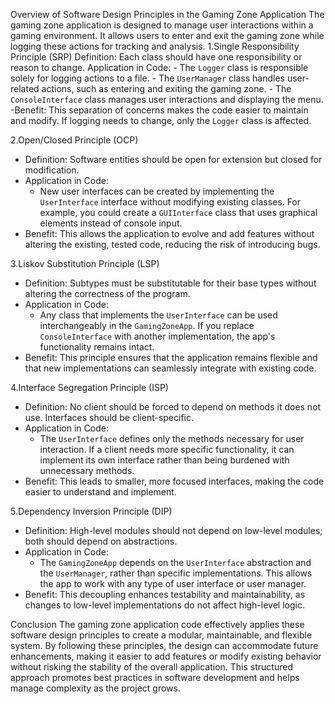 

Overview of Software Design Principles in the Gaming Zone Application
The gaming zone application is designed to manage user interactions within a gaming environment. It allows users to enter and exit the gaming zone while logging these actions for tracking and analysis.
1.Single Responsibility Principle (SRP)
   Definition: Each class should have one responsibility or reason to change.
   Application in Code: 
     - The `Logger` class is responsible solely for logging actions to a file.
     - The `UserManager` class handles user-related actions, such as entering and exiting the gaming zone.
     - The `ConsoleInterface` class manages user interactions and displaying the menu.
   -Benefit: This separation of concerns makes the code easier to maintain and modify. If logging needs to change, only the `Logger` class is affected.

2.Open/Closed Principle (OCP)
   - Definition: Software entities should be open for extension but closed for modification.
   - Application in Code: 
     - New user interfaces can be created by implementing the `UserInterface` interface without modifying existing classes. For example, you could create a `GUIInterface` class that uses graphical elements instead of console input.
   - Benefit: This allows the application to evolve and add features without altering the existing, tested code, reducing the risk of introducing bugs.

3.Liskov Substitution Principle (LSP)
   - Definition: Subtypes must be substitutable for their base types without altering the correctness of the program.
   - Application in Code: 
     - Any class that implements the `UserInterface` can be used interchangeably in the `GamingZoneApp`. If you replace `ConsoleInterface` with another implementation, the app's functionality remains intact.
   - Benefit: This principle ensures that the application remains flexible and that new implementations can seamlessly integrate with existing code.

4.Interface Segregation Principle (ISP)
   - Definition: No client should be forced to depend on methods it does not use. Interfaces should be client-specific.
   - Application in Code: 
     - The `UserInterface` defines only the methods necessary for user interaction. If a client needs more specific functionality, it can implement its own interface rather than being burdened with unnecessary methods.
   - Benefit: This leads to smaller, more focused interfaces, making the code easier to understand and implement.

5.Dependency Inversion Principle (DIP)
   - Definition: High-level modules should not depend on low-level modules; both should depend on abstractions.
   - Application in Code: 
     - The `GamingZoneApp` depends on the `UserInterface` abstraction and the `UserManager`, rather than specific implementations. This allows the app to work with any type of user interface or user manager.
   - Benefit: This decoupling enhances testability and maintainability, as changes to low-level implementations do not affect high-level logic.

Conclusion
The gaming zone application code effectively applies these software design principles to create a modular, maintainable, and flexible system. By following these principles, the design can accommodate future enhancements, making it easier to add features or modify existing behavior without risking the stability of the overall application. This structured approach promotes best practices in software development and helps manage complexity as the project grows.
